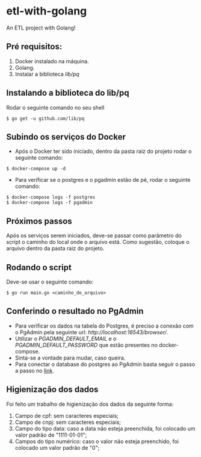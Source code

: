 # etl-with-golang
An ETL project with Golang!

## Pré requisitos:
1) Docker instalado na máquina.
2) Golang.
3) Instalar a biblioteca *lib/pq*

## Instalando a biblioteca do lib/pq
Rodar o seguinte comando no seu shell
```
$ go get -u github.com/lib/pq
```

## Subindo os serviços do Docker
- Após o Docker ter sido iniciado, dentro da pasta raiz do projeto rodar o seguinte comando:
```
$ docker-compose up -d
```
- Para verificar se o postgres e o pgadmin estão de pé, rodar o seguinte comando:
```
$ docker-compose logs -f postgres
$ docker-compose logs -f pgadmin
```

## Próximos passos
Após os serviços serem iniciados, deve-se passar como parâmetro do script o caminho do local onde o arquivo está. Como sugestão, coloque o arquivo dentro da pasta raiz do projeto.

## Rodando o script
Deve-se usar o seguinte comando:
```
$ go run main.go <caminho_do_arquivo>
```

## Conferindo o resultado no PgAdmin
* Para verificar os dados na tabela do Postgres, é preciso a conexão com o PgAdmin pela seguinte url: *http://localhost:16543/browser/*.
* Utilizar o *PGADMIN_DEFAULT_EMAIL* e o *PGADMIN_DEFAULT_PASSWORD* que estão presentes no docker-compose.
* Sinta-se a vontade para mudar, caso queira.
* Para conectar o database do postgres ao PgAdmin basta seguir o passo a passo no [link](https://renatogroffe.medium.com/postgresql-docker-executando-uma-inst%C3%A2ncia-e-o-pgadmin-4-a-partir-de-containers-ad783e85b1a4).

## Higienização dos dados
Foi feito um trabalho de higienização dos dados da seguinte forma:
1) Campo de cpf: sem caracteres especiais;
2) Campo de cnpj: sem caracteres especiais;
3) Campo do tipo data: caso a data não esteja preenchida, foi colocado um valor padrão de "1111-01-01";
4) Campos do tipo numérico: caso o valor não esteja preenchido, foi colocado um valor padrão de "0";